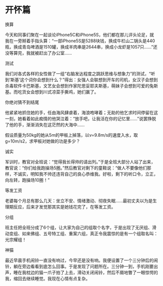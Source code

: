 # 开怀篇

换算 

今天和同事们聚在一起谈论iPhone5C和iPhone5S，他们都在那儿评头论足，就我在一旁掰着手指头算：“一部iPhone5S是5288块钱，换成牛栏山二锅头是440瓶，换成青岛啤酒是1510罐，换成羊肉串是2644串，换成小龙虾是1057只……”还没等算完，我就被赶出了办公室…… 

测试 

我们对各式各样的女性做了一组“右脑发达程度之跳跃思维与想象力”的测试，“听到‘斯基’这个词你会想到什么？”得出：女强人会联想到开车的司机，女汉子会想到杀毒软件卡巴斯基，文艺女会想到作家陀思妥耶夫斯基，萌妹子会想到可爱的兔斯基。而吃货女会想到川式凉菜手撕鸡，她们赢了。 

你绝对猜不到结尾 

他紧紧地抓住她的手，任由海风肆虐着，海浪咆哮着；无助的他乞求时间停留在这一刻，她看着如此痴情的他哭泣着：“放手吧，让我活在你的记忆里……”说罢挣脱了他的手，渐渐消失在这茫然的大海中…… 

假设质量为50kg的她从5m的甲板上掉落，以v=9.8m/s的速度入水，取g=10m/s2，求甲板对她做的功是多少？ 

诚实 

军训时，教官对全班说：“觉得我长得帅的请出列。”于是全班大部分人站了出来，教官说：“你们给我跑操场5圈。”然后教官对剩下的童鞋说：“做人不要像他们那样，不诚实，明知我不帅还违背自己的良心恭维我。好啦，剩下的听口令，立正，向左转，跑操场10圈！” 

等发工资 

老婆每个月总有那么几天：坐立不安、情绪激动、彻夜失眠……最初丈夫以为是生理期反应，后来才发觉那其实是她钱花完了，在等发工资。 

分组 

班主任把全班分成了6个组，让大家为自己的组取个名字，于是出现了无厌组、滑动变组、如来佛组、五号特工组、重案六组，真正令我震惊的是有一个组取名叫：光宗耀组！ 

神猫 

最近早晨手机闹铃一直没有响过，今早还是没有响。我便设置了一个三分钟后的闹铃，躺在旁边看看到底怎么回事。于是发现了问题所在。三分钟一到，手机刚要出声，睡在我枕边的猫一爪子拍了上去，滑动关闭闹铃，然后不屑地瞥了一眼惊愕的我，缩回去继续睡觉。我现在心情有点复杂。